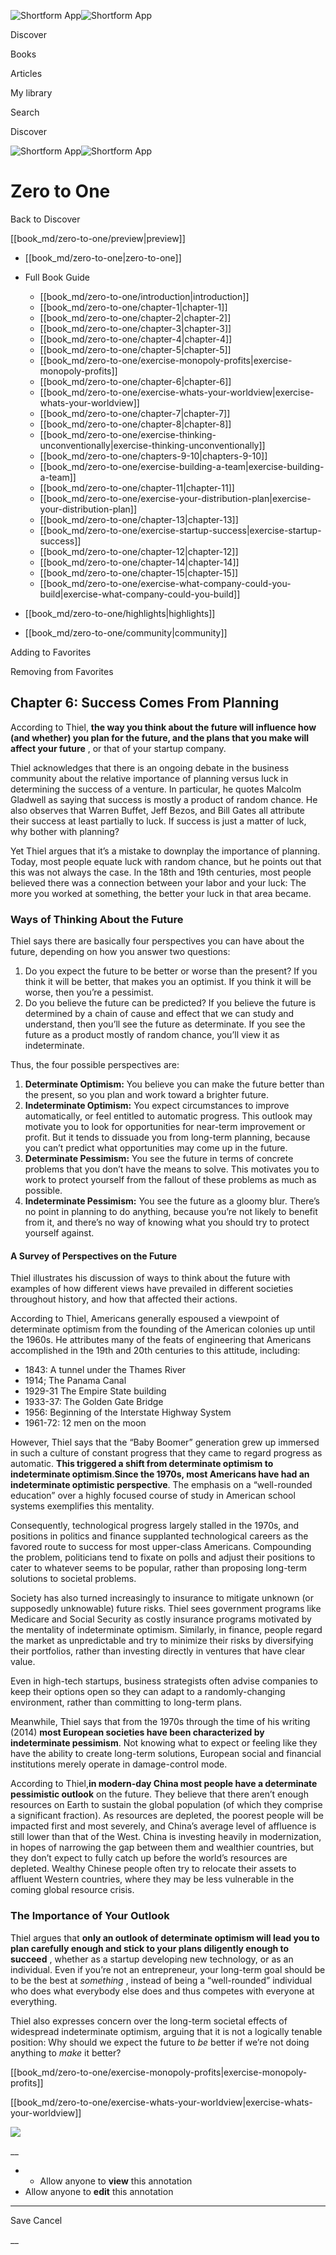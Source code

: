 ![Shortform App](/img/logo.36a2399e.svg)![Shortform App](/img/logo-dark.70c1b072.svg)

Discover

Books

Articles

My library

Search

Discover

![Shortform App](/img/logo.36a2399e.svg)![Shortform App](/img/logo-dark.70c1b072.svg)

# Zero to One

Back to Discover

[[book_md/zero-to-one/preview|preview]]

  * [[book_md/zero-to-one|zero-to-one]]
  * Full Book Guide

    * [[book_md/zero-to-one/introduction|introduction]]
    * [[book_md/zero-to-one/chapter-1|chapter-1]]
    * [[book_md/zero-to-one/chapter-2|chapter-2]]
    * [[book_md/zero-to-one/chapter-3|chapter-3]]
    * [[book_md/zero-to-one/chapter-4|chapter-4]]
    * [[book_md/zero-to-one/chapter-5|chapter-5]]
    * [[book_md/zero-to-one/exercise-monopoly-profits|exercise-monopoly-profits]]
    * [[book_md/zero-to-one/chapter-6|chapter-6]]
    * [[book_md/zero-to-one/exercise-whats-your-worldview|exercise-whats-your-worldview]]
    * [[book_md/zero-to-one/chapter-7|chapter-7]]
    * [[book_md/zero-to-one/chapter-8|chapter-8]]
    * [[book_md/zero-to-one/exercise-thinking-unconventionally|exercise-thinking-unconventionally]]
    * [[book_md/zero-to-one/chapters-9-10|chapters-9-10]]
    * [[book_md/zero-to-one/exercise-building-a-team|exercise-building-a-team]]
    * [[book_md/zero-to-one/chapter-11|chapter-11]]
    * [[book_md/zero-to-one/exercise-your-distribution-plan|exercise-your-distribution-plan]]
    * [[book_md/zero-to-one/chapter-13|chapter-13]]
    * [[book_md/zero-to-one/exercise-startup-success|exercise-startup-success]]
    * [[book_md/zero-to-one/chapter-12|chapter-12]]
    * [[book_md/zero-to-one/chapter-14|chapter-14]]
    * [[book_md/zero-to-one/chapter-15|chapter-15]]
    * [[book_md/zero-to-one/exercise-what-company-could-you-build|exercise-what-company-could-you-build]]
  * [[book_md/zero-to-one/highlights|highlights]]
  * [[book_md/zero-to-one/community|community]]



Adding to Favorites 

Removing from Favorites 

## Chapter 6: Success Comes From Planning

According to Thiel, **the way you think about the future will influence how (and whether) you plan for the future, and the plans that you make will affect your future** , or that of your startup company.

Thiel acknowledges that there is an ongoing debate in the business community about the relative importance of planning versus luck in determining the success of a venture. In particular, he quotes Malcolm Gladwell as saying that success is mostly a product of random chance. He also observes that Warren Buffet, Jeff Bezos, and Bill Gates all attribute their success at least partially to luck. If success is just a matter of luck, why bother with planning?

Yet Thiel argues that it’s a mistake to downplay the importance of planning. Today, most people equate luck with random chance, but he points out that this was not always the case. In the 18th and 19th centuries, most people believed there was a connection between your labor and your luck: The more you worked at something, the better your luck in that area became.

### Ways of Thinking About the Future

Thiel says there are basically four perspectives you can have about the future, depending on how you answer two questions:

  1. Do you expect the future to be better or worse than the present? If you think it will be better, that makes you an optimist. If you think it will be worse, then you’re a pessimist.
  2. Do you believe the future can be predicted? If you believe the future is determined by a chain of cause and effect that we can study and understand, then you’ll see the future as determinate. If you see the future as a product mostly of random chance, you’ll view it as indeterminate.



Thus, the four possible perspectives are:

  1. **Determinate Optimism:** You believe you can make the future better than the present, so you plan and work toward a brighter future.
  2. **Indeterminate Optimism:** You expect circumstances to improve automatically, or feel entitled to automatic progress. This outlook may motivate you to look for opportunities for near-term improvement or profit. But it tends to dissuade you from long-term planning, because you can’t predict what opportunities may come up in the future.
  3. **Determinate Pessimism:** You see the future in terms of concrete problems that you don’t have the means to solve. This motivates you to work to protect yourself from the fallout of these problems as much as possible.
  4. **Indeterminate Pessimism:** You see the future as a gloomy blur. There’s no point in planning to do anything, because you’re not likely to benefit from it, and there’s no way of knowing what you should try to protect yourself against.



#### A Survey of Perspectives on the Future

Thiel illustrates his discussion of ways to think about the future with examples of how different views have prevailed in different societies throughout history, and how that affected their actions.

According to Thiel, Americans generally espoused a viewpoint of determinate optimism from the founding of the American colonies up until the 1960s. He attributes many of the feats of engineering that Americans accomplished in the 19th and 20th centuries to this attitude, including:

  * 1843: A tunnel under the Thames River
  * 1914; The Panama Canal
  * 1929-31 The Empire State building
  * 1933-37: The Golden Gate Bridge
  * 1956: Beginning of the Interstate Highway System
  * 1961-72: 12 men on the moon



However, Thiel says that the “Baby Boomer” generation grew up immersed in such a culture of constant progress that they came to regard progress as automatic. **This triggered a shift from determinate optimism to indeterminate optimism**.**Since the 1970s, most Americans have had an indeterminate optimistic perspective**. The emphasis on a “well-rounded education” over a highly focused course of study in American school systems exemplifies this mentality.

Consequently, technological progress largely stalled in the 1970s, and positions in politics and finance supplanted technological careers as the favored route to success for most upper-class Americans. Compounding the problem, politicians tend to fixate on polls and adjust their positions to cater to whatever seems to be popular, rather than proposing long-term solutions to societal problems.

Society has also turned increasingly to insurance to mitigate unknown (or supposedly unknowable) future risks. Thiel sees government programs like Medicare and Social Security as costly insurance programs motivated by the mentality of indeterminate optimism. Similarly, in finance, people regard the market as unpredictable and try to minimize their risks by diversifying their portfolios, rather than investing directly in ventures that have clear value.

Even in high-tech startups, business strategists often advise companies to keep their options open so they can adapt to a randomly-changing environment, rather than committing to long-term plans.

Meanwhile, Thiel says that from the 1970s through the time of his writing (2014) **most European societies have been characterized by indeterminate pessimism**. Not knowing what to expect or feeling like they have the ability to create long-term solutions, European social and financial institutions merely operate in damage-control mode.

According to Thiel,**in modern-day China most people have a determinate pessimistic outlook** on the future. They believe that there aren’t enough resources on Earth to sustain the global population (of which they comprise a significant fraction). As resources are depleted, the poorest people will be impacted first and most severely, and China’s average level of affluence is still lower than that of the West. China is investing heavily in modernization, in hopes of narrowing the gap between them and wealthier countries, but they don’t expect to fully catch up before the world’s resources are depleted. Wealthy Chinese people often try to relocate their assets to affluent Western countries, where they may be less vulnerable in the coming global resource crisis.

### The Importance of Your Outlook

Thiel argues that **only an outlook of determinate optimism will lead you to plan carefully enough and stick to your plans diligently enough to succeed** , whether as a startup developing new technology, or as an individual. Even if you’re not an entrepreneur, your long-term goal should be to be the best at _something_ , instead of being a “well-rounded” individual who does what everybody else does and thus competes with everyone at everything.

Thiel also expresses concern over the long-term societal effects of widespread indeterminate optimism, arguing that it is not a logically tenable position: Why should we expect the future to _be_ better if we’re not doing anything to _make_ it better?

[[book_md/zero-to-one/exercise-monopoly-profits|exercise-monopoly-profits]]

[[book_md/zero-to-one/exercise-whats-your-worldview|exercise-whats-your-worldview]]

![](https://bat.bing.com/action/0?ti=56018282&Ver=2&mid=06a651e8-b5e2-44ea-9105-6f989c0384ac&sid=72e6e650642c11eeb2dd2161d176fe8d&vid=72e70890642c11eeb72d79fe7b6df2c6&vids=0&msclkid=N&pi=0&lg=en-US&sw=800&sh=600&sc=24&nwd=1&tl=Shortform%20%7C%20Book&p=https%3A%2F%2Fwww.shortform.com%2Fapp%2Fbook%2Fzero-to-one%2Fchapter-6&r=&lt=1067&evt=pageLoad&sv=1&rn=52345)

__

  *   * Allow anyone to **view** this annotation
  * Allow anyone to **edit** this annotation



* * *

Save Cancel

__



